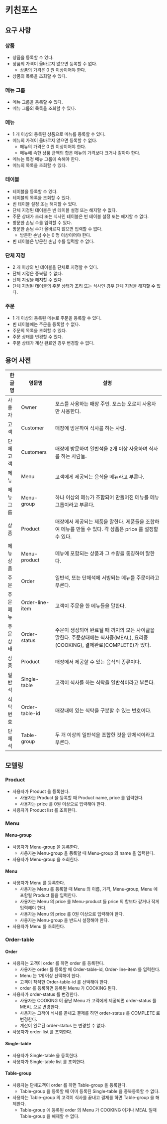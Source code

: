 # 키친포스

## 요구 사항

### 상품

* 상품을 등록할 수 있다.
* 상품의 가격이 올바르지 않으면 등록할 수 없다.
    * 상품의 가격은 0 원 이상이어야 한다.
* 상품의 목록을 조회할 수 있다.

### 메뉴 그룹

* 메뉴 그룹을 등록할 수 있다.
* 메뉴 그룹의 목록을 조회할 수 있다.

### 메뉴

* 1 개 이상의 등록된 상품으로 메뉴를 등록할 수 있다.
* 메뉴의 가격이 올바르지 않으면 등록할 수 없다.
    * 메뉴의 가격은 0 원 이상이어야 한다.
    * 메뉴에 속한 상품 금액의 합은 메뉴의 가격보다 크거나 같아야 한다.
* 메뉴는 특정 메뉴 그룹에 속해야 한다.
* 메뉴의 목록을 조회할 수 있다.

### 테이블

* 테이블을 등록할 수 있다.
* 테이블의 목록을 조회할 수 있다.
* 빈 테이블 설정 또는 해지할 수 있다.
* 단체 지정된 테이블은 빈 테이블 설정 또는 해지할 수 없다.
* 주문 상태가 조리 또는 식사인 테이블은 빈 테이블 설정 또는 해지할 수 없다.
* 방문한 손님 수를 입력할 수 있다.
* 방문한 손님 수가 올바르지 않으면 입력할 수 없다.
    * 방문한 손님 수는 0 명 이상이어야 한다.
* 빈 테이블은 방문한 손님 수를 입력할 수 없다.

### 단체 지정

* 2 개 이상의 빈 테이블을 단체로 지정할 수 있다.
* 단체 지정은 중복될 수 없다.
* 단체 지정을 해지할 수 있다.
* 단체 지정된 테이블의 주문 상태가 조리 또는 식사인 경우 단체 지정을 해지할 수 없다.

### 주문

* 1 개 이상의 등록된 메뉴로 주문을 등록할 수 있다.
* 빈 테이블에는 주문을 등록할 수 없다.
* 주문의 목록을 조회할 수 있다.
* 주문 상태를 변경할 수 있다.
* 주문 상태가 계산 완료인 경우 변경할 수 없다.

## 용어 사전

| 한글명 | 영문명 | 설명 |
| --- | --- | --- |
|사용자|Owner|포스를 사용하는 매장 주인. 포스는 오로지 사용자만 사용한다.|
|고객|Customer|매장에 방문하여 식사를 하는 사람.|
|단체고객|Customers|매장에 방문하여 일반석을 2개 이상 사용하며 식사를 하는 사람들.|
|메뉴|Menu|고객에게 제공되는 음식을 메뉴라고 부른다.|
|메뉴그룹|Menu-group|하나 이상의 메뉴가 조합되어 만들어진 메뉴를 메뉴그룹이라고 부른다.|
|상품|Product|매장에서 제공되는 제품을 말한다. 제품들을 조합하여 메뉴를 만들 수 있다. 각 상품은 price 를 설정할 수 있다.|
|메뉴상품|Menu-product|메뉴에 포함되는 상품과 그 수량을 통칭하여 말한다.|
|주문|Order|일반석, 또는 단체석에 서빙되는 메뉴를 주문이라고 부른다.|
|주문메뉴|Order-line-item|고객이 주문을 한 메뉴들을 말한다.|
|주문상태|Order-status|주문이 생성되어 완료될 때 까지의 모든 사이클을 말한다. 주문상태에는 식사중(MEAL), 요리중(COOKING), 결제완료(COMPLETE)가 있다.| 
|상품|Product|매장에서 제공할 수 있는 음식의 종류이다.|
|일반석|Single-table|고객이 식사를 하는 식탁을 일반석이라고 부른다.|
|식탁번호|Order-table-id|매장내에 있는 식탁을 구분할 수 있는 번호이다.|
|단체석|Table-group|두 개 이상의 일반석을 조합한 것을 단체석이라고 부른다.|

## 모델링

### Product

* 사용자가 Product 을 등록한다.
  * 사용자는 Product 을 등록할 때 Product name, price 를 입력한다.
  * 사용자는 price 를 0원 이상으로 입력해야 한다.
* 사용자가 Product list 를 조회한다.

### Menu

#### Menu-group

* 사용자가 Menu-group 을 등록한다.
  * 사용자는 Menu-group 을 등록할 때 Menu-group 의 name 을 입력한다.
* 사용자가 Menu-group 을 조회한다.

#### Menu

* 사용자가 Menu 를 등록한다.
  * 사용자는 Menu 를 등록할 때 Menu 의 이름, 가격, Menu-group, Menu 에 포함될 Product 들을 입력한다.
  * 사용자는 Menu 의 price 를 Menu-product 들 price 의 합보다 같거나 작게 입력해야 한다.
  * 사용자는 Menu 의 price 를 0원 이상으로 입력해야 한다.
  * 사용자는 Menu-group 을 반드시 설정해야 한다.
* 사용자가 Menu 를 조회한다.

### Order-table

#### Order

* 사용자는 고객이 order 를 하면 order 를 등록한다.
  * 사용자는 order 를 등록할 때 Order-table-id, Order-line-item 를 입력한다.
  * Menu 는  1개 이상 선택해야 한다.
  * 고객이 착석한 Order-table-id 를 선택해야 한다.
  * order 를 등록하면 등록된 Menu 가 COOKING 된다.
* 사용자가 order-status 를 변경한다.
  * 사용자는 COOKING 이 끝난 Menu 가 고객에게 제공되면 order-status 를 MEAL 으로 변경한다. 
  * 사용자는 고객이 식사를 끝내고 결제를 하면 order-status 를 COMPLETE 로 변경한다.
  * 계산이 완료된 order-status 는 변경할 수 없다.
* 사용자가 order-list 를 조회한다.

#### Single-table

* 사용자가 Single-table 을 등록한다.
* 사용자가 Single-table list 를 조회한다.

#### Table-group

* 사용자는 단체고객이 order 를 하면 Table-group 을 등록한다.
  * Table-group 을 등록할 때 이미 등록된 Single-table 을 중복등록할 수 없다.
* 사용자는 Table-group 의 고객이 식사를 끝내고 결제를 하면 Table-group 을 해제한다.
  * Table-group 에 등록된 order 의 Menu 가 COOKING 이거나 MEAL 일때 Table-group 을 해제할 수 없다. 
